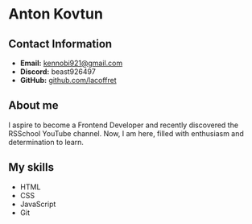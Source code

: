 # Anton Kovtun

## Contact Information
- **Email:** kennobi921@gmail.com
- **Discord:** beast926497
- **GitHub:** [github.com/lacoffret](https://github.com/lacoffret)

## About me
I aspire to become a Frontend Developer and recently discovered the RSSchool YouTube channel. Now, I am here, filled with enthusiasm and determination to learn.

## My skills
- HTML
- CSS
- JavaScript
- Git
